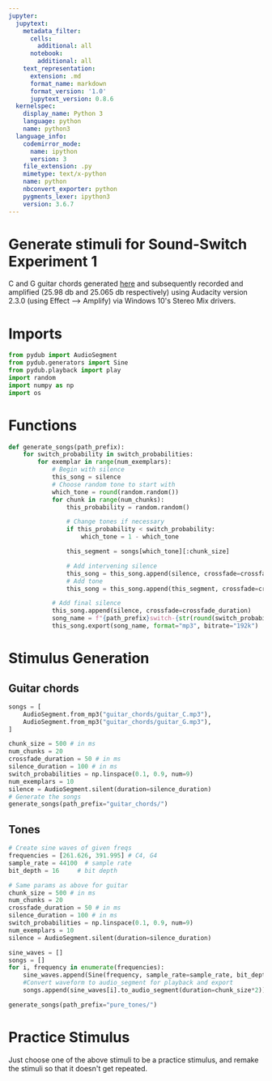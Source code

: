 ```yaml
---
jupyter:
  jupytext:
    metadata_filter:
      cells:
        additional: all
      notebook:
        additional: all
    text_representation:
      extension: .md
      format_name: markdown
      format_version: '1.0'
      jupytext_version: 0.8.6
  kernelspec:
    display_name: Python 3
    language: python
    name: python3
  language_info:
    codemirror_mode:
      name: ipython
      version: 3
    file_extension: .py
    mimetype: text/x-python
    name: python
    nbconvert_exporter: python
    pygments_lexer: ipython3
    version: 3.6.7
---
```


# Generate stimuli for Sound-Switch Experiment 1 <a class="tocSkip">
C and G guitar chords generated [here](https://www.apronus.com/music/onlineguitar.htm) and subsequently recorded and amplified (25.98 db and 25.065 db respectively) using Audacity version 2.3.0 (using Effect --> Amplify) via Windows 10's Stereo Mix drivers.


# Imports

```python
from pydub import AudioSegment
from pydub.generators import Sine
from pydub.playback import play
import random
import numpy as np
import os
```

# Functions

```python
def generate_songs(path_prefix):
    for switch_probability in switch_probabilities:
        for exemplar in range(num_exemplars):
            # Begin with silence
            this_song = silence
            # Choose random tone to start with
            which_tone = round(random.random())
            for chunk in range(num_chunks):
                this_probability = random.random()

                # Change tones if necessary
                if this_probability < switch_probability:
                    which_tone = 1 - which_tone

                this_segment = songs[which_tone][:chunk_size]

                # Add intervening silence
                this_song = this_song.append(silence, crossfade=crossfade_duration)
                # Add tone
                this_song = this_song.append(this_segment, crossfade=crossfade_duration)

            # Add final silence
            this_song.append(silence, crossfade=crossfade_duration)
            song_name = f"{path_prefix}switch-{str(round(switch_probability,2))}_chunk-{str(chunk_size)}_C_G_alternating_{str(exemplar).zfill(2)}.mp3"
            this_song.export(song_name, format="mp3", bitrate="192k")
```

# Stimulus Generation


## Guitar chords

```python
songs = [
    AudioSegment.from_mp3("guitar_chords/guitar_C.mp3"),
    AudioSegment.from_mp3("guitar_chords/guitar_G.mp3"),
]

chunk_size = 500 # in ms
num_chunks = 20
crossfade_duration = 50 # in ms
silence_duration = 100 # in ms
switch_probabilities = np.linspace(0.1, 0.9, num=9)
num_exemplars = 10
silence = AudioSegment.silent(duration=silence_duration)
# Generate the songs
generate_songs(path_prefix="guitar_chords/")
```

## Tones

```python
# Create sine waves of given freqs
frequencies = [261.626, 391.995] # C4, G4
sample_rate = 44100  # sample rate
bit_depth = 16     # bit depth

# Same params as above for guitar
chunk_size = 500 # in ms
num_chunks = 20
crossfade_duration = 50 # in ms
silence_duration = 100 # in ms
switch_probabilities = np.linspace(0.1, 0.9, num=9)
num_exemplars = 10
silence = AudioSegment.silent(duration=silence_duration)

sine_waves = []
songs = []
for i, frequency in enumerate(frequencies):
    sine_waves.append(Sine(frequency, sample_rate=sample_rate, bit_depth=bit_depth))
    #Convert waveform to audio_segment for playback and export
    songs.append(sine_waves[i].to_audio_segment(duration=chunk_size*2)) # just to make sure it's long enough

generate_songs(path_prefix="pure_tones/")
```

# Practice Stimulus
Just choose one of the above stimuli to be a practice stimulus, and remake the stimuli so that it doesn't get repeated.
